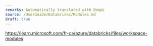 ```yaml
---
remarks: Automatically translated with DeepL
source: /UserGuide/Databricks/Modules.md
draft: true
---
```


https://learn.microsoft.com/fr-ca/azure/databricks/files/workspace-modules
